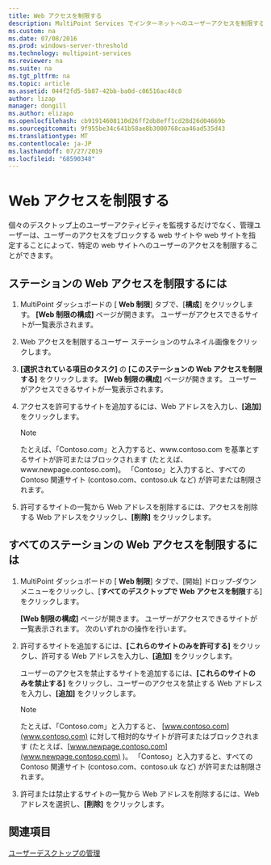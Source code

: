```yaml
---
title: Web アクセスを制限する
description: MultiPoint Services でインターネットへのユーザーアクセスを制限する方法について説明します。
ms.custom: na
ms.date: 07/08/2016
ms.prod: windows-server-threshold
ms.technology: multipoint-services
ms.reviewer: na
ms.suite: na
ms.tgt_pltfrm: na
ms.topic: article
ms.assetid: 044f2fd5-5b87-42bb-ba0d-c06516ac48c8
author: lizap
manager: dongill
ms.author: elizapo
ms.openlocfilehash: cb91914608110d26ff2db8eff1cd28d26d04669b
ms.sourcegitcommit: 9f955be34c641b58ae8b3000768caa46ad535d43
ms.translationtype: MT
ms.contentlocale: ja-JP
ms.lasthandoff: 07/27/2019
ms.locfileid: "68590348"
---
```

# <a name="limit-web-access"></a>Web アクセスを制限する
個々のデスクトップ上のユーザーアクティビティを監視するだけでなく、管理ユーザーは、ユーザーのアクセスをブロックする web サイトや web サイトを指定することによって、特定の web サイトへのユーザーのアクセスを制限することができます。  
  
## <a name="to-limit-web-access-on-a-station"></a>ステーションの Web アクセスを制限するには  
  
1. MultiPoint ダッシュボードの [ **Web 制限**] タブで、[**構成**] をクリックします。 **[Web 制限の構成]** ページが開きます。 ユーザーがアクセスできるサイトが一覧表示されます。  
  
2. Web アクセスを制限するユーザー ステーションのサムネイル画像をクリックします。  
  
3. **[選択されている項目のタスク]** の **[このステーションの Web アクセスを制限する]** をクリックします。 **[Web 制限の構成]** ページが開きます。 ユーザーがアクセスできるサイトが一覧表示されます。  
  
4. アクセスを許可するサイトを追加するには、Web アドレスを入力し、**[追加]** をクリックします。  
  
   > [!NOTE]
   > たとえば、「Contoso.com」と入力すると、www\.contoso.com を基準とするサイトが許可またはブロックされます (たとえば、www\.newpage.contoso.com)。 「Contoso」と入力すると、すべての Contoso 関連サイト (contoso.com、contoso.uk など) が許可または制限されます。  
  
5. 許可するサイトの一覧から Web アドレスを削除するには、アクセスを削除する Web アドレスをクリックし、**[削除]** をクリックします。  
  
## <a name="to-limit-web-access-on-all-stations"></a>すべてのステーションの Web アクセスを制限するには  
  
1. MultiPoint ダッシュボードの [ **Web 制限**] タブで、[開始] ドロップ\-ダウンメニューをクリックし、[**すべてのデスクトップで Web アクセスを制限**する] をクリックします。  
  
   **[Web 制限の構成]** ページが開きます。 ユーザーがアクセスできるサイトが一覧表示されます。 次のいずれかの操作を行います。  
  
2. 許可するサイトを追加するには、**[これらのサイトのみを許可する]** をクリックし、許可する Web アドレスを入力し、**[追加]** をクリックします。  
  
   ユーザーのアクセスを禁止するサイトを追加するには、**[これらのサイトのみを禁止する]** をクリックし、ユーザーのアクセスを禁止する Web アドレスを入力し、**[追加]** をクリックします。  
  
   > [!NOTE]
   > たとえば、「Contoso.com」と入力すると、 [www.contoso.com](www.contoso.com) に対して相対的なサイトが許可またはブロックされます (たとえば、[www.newpage.contoso.com](www.newpage.contoso.com) )。 「Contoso」と入力すると、すべての Contoso 関連サイト (contoso.com、contoso.uk など) が許可または制限されます。  
  
3. 許可または禁止するサイトの一覧から Web アドレスを削除するには、Web アドレスを選択し、**[削除]** をクリックします。  
  
## <a name="see-also"></a>関連項目  
[ユーザーデスクトップの管理](manage-user-desktops-using-multipoint-dashboard.md)  

